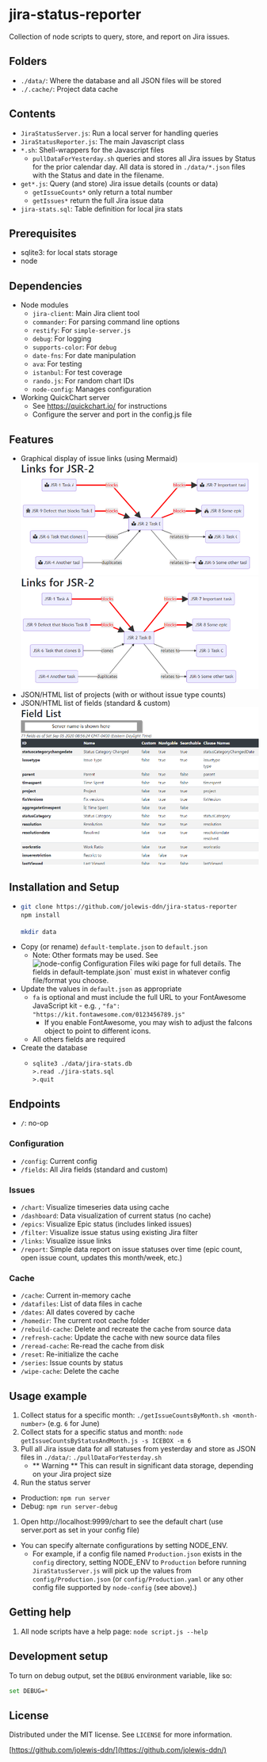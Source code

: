 # jira-status-reporter

Collection of node scripts to query, store, and report on Jira issues.

## Folders

* `./data/`: Where the database and all JSON files will be stored
* `./.cache/`: Project data cache

## Contents

* `JiraStatusServer.js`: Run a local server for handling queries
* `JiraStatusReporter.js`: The main Javascript class
* `*.sh`: Shell-wrappers for the Javascript files
  * `pullDataForYesterday.sh` queries and stores all Jira issues by Status for the prior calendar day. All data is stored in `./data/*.json` files with the Status and date in the filename.
* `get*.js`: Query (and store) Jira issue details (counts or data)
  * `getIssueCounts*` only return a total number
  * `getIssues*` return the full Jira issue data
* `jira-stats.sql`: Table definition for local jira stats

## Prerequisites
* sqlite3: for local stats storage
* node

## Dependencies
* Node modules
  * `jira-client`: Main Jira client tool
  * `commander`: For parsing command line options
  * `restify`: For `simple-server.js`
  * `debug`: For logging
  * `supports-color`: For `debug`
  * `date-fns`: For date manipulation
  * `ava`: For testing
  * `istanbul`: For test coverage
  * `rando.js`: For random chart IDs
  * `node-config`: Manages configuration
* Working QuickChart server
  * See https://quickchart.io/ for instructions
  * Configure the server and port in the config.js file

## Features
* Graphical display of issue links (using Mermaid)
![Links with icon](./screenshots/Links-icons.png)
![Links without icons](./screenshots/Links-noicons.png)
* JSON/HTML list of projects (with or without issue type counts)
* JSON/HTML list of fields (standard & custom)
![Field list - sample](./screenshots/Field%20list%20example.png)

## Installation and Setup
* ```sh
  git clone https://github.com/jolewis-ddn/jira-status-reporter
  npm install
  
  mkdir data
	```
* Copy (or rename) `default-template.json` to `default.json`
  * Note: Other formats may be used. See ![node-config Configuration Files wiki page](https://github.com/lorenwest/node-config/wiki/Configuration-Files) for full details. The fields in default-template.json` must exist in whatever config file/format you choose.
* Update the values in `default.json` as appropriate
  * `fa` is optional and must include the full URL to your FontAwesome JavaScript kit - e.g. ,
    `"fa": "https://kit.fontawesome.com/0123456789.js"`
    * If you enable FontAwesome, you may wish to adjust the faIcons object to point to different icons.
  * All others fields are required
* Create the database
  * ```
    sqlite3 ./data/jira-stats.db
    >.read ./jira-stats.sql
    >.quit
    ```

## Endpoints
* `/`: no-op
### Configuration
* `/config`: Current config
* `/fields`: All Jira fields (standard and custom)
### Issues
* `/chart`: Visualize timeseries data using cache
* `/dashboard`: Data visualization of current status (no cache)
* `/epics`: Visualize Epic status (includes linked issues)
* `/filter`: Visualize issue status using existing Jira filter
* `/links`: Visualize issue links
* `/report`: Simple data report on issue statuses over time (epic count, open issue count, updates this month/week, etc.)
### Cache
* `/cache`: Current in-memory cache
* `/datafiles`: List of data files in cache
* `/dates`: All dates covered by cache
* `/homedir`: The current root cache folder
* `/rebuild-cache`: Delete and recreate the cache from source data
* `/refresh-cache`: Update the cache with new source data files
* `/reread-cache`: Re-read the cache from disk
* `/reset`: Re-initialize the cache
* `/series`: Issue counts by status
* `/wipe-cache`: Delete the cache

## Usage example

1. Collect status for a specific month: `./getIssueCountsByMonth.sh <month-number>` (e.g. `6` for June)
1. Collect stats for a specific status and month: `node getIssueCountsByStatusAndMonth.js -s ICEBOX -m 6`
1. Pull all Jira issue data for all statuses from yesterday and store as JSON files in `./data/`: `./pullDataForYesterday.sh`
    * ** Warning ** This can result in significant data storage, depending on your Jira project size
1. Run the status server
  * Production: `npm run server`
  * Debug: `npm run server-debug`
  1. Open http://localhost:9999/chart to see the default chart (use server.port as set in your config file)

* You can specify alternate configurations by setting NODE_ENV.
  * For example, if a config file named `Production.json` exists in the `config` directory, setting NODE_ENV to `Production` before running `JiraStatusServer.js` will pick up the values from `config/Production.json` (or `config/Production.yaml` or any other config file supported by `node-config` (see above).)

## Getting help
1. All node scripts have a help page: `node script.js --help`

## Development setup

To turn on debug output, set the `DEBUG` environment variable, like so:

```sh
set DEBUG=*
```

## License

Distributed under the MIT license. See ``LICENSE`` for more information.

[https://github.com/jolewis-ddn/](https://github.com/jolewis-ddn/)
